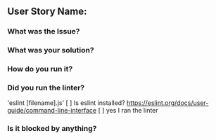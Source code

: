 ## User Story Name:

### What was the Issue?

### What was your solution?

### How do you run it?

### Did you run the linter?
'eslint [filename].js'
[ ] Is eslint installed? https://eslint.org/docs/user-guide/command-line-interface
[ ] yes I ran the linter

### Is it blocked by anything?
  <!--If NO, say no-->
  <!--If YES:-->
  <!--Uncomment this if it applies to you-->
  <!--
  #### Related Requests:
  [Request 1](insert-url-here)
  -->
